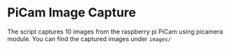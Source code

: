 PiCam Image Capture
===================

The script captures 10 images from the raspberry pi PiCam using picamera module.
You can find the captured images under `images/`
